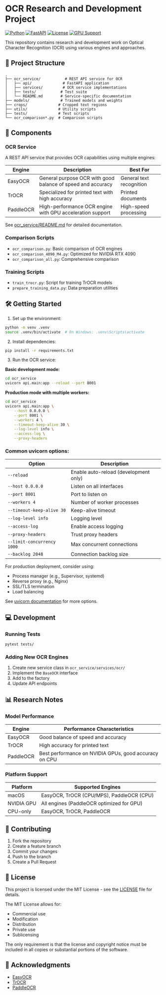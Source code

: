 # OCR Research and Development Project

[![Python](https://img.shields.io/badge/Python-3.8%2B-blue)](https://www.python.org/)
[![FastAPI](https://img.shields.io/badge/FastAPI-0.100%2B-green)](https://fastapi.tiangolo.com/)
[![License](https://img.shields.io/badge/License-MIT-yellow.svg)](LICENSE)
[![GPU Support](https://img.shields.io/badge/GPU-NVIDIA%20CUDA-orange)](https://developer.nvidia.com/cuda)

This repository contains research and development work on Optical Character Recognition (OCR) using various engines and approaches.

## 📁 Project Structure

```
.
├── ocr_service/           # REST API service for OCR
│   ├── api/              # FastAPI application
│   ├── services/         # OCR service implementations
│   ├── tests/           # Test suite
│   └── README.md        # Service-specific documentation
├── models/              # Trained models and weights
├── crops/              # Cropped text regions
├── utils/              # Utility scripts
├── tests/              # Test scripts
└── ocr_comparison*.py  # Comparison scripts
```

## 🚀 Components

### OCR Service
A REST API service that provides OCR capabilities using multiple engines:

| Engine | Description | Best For |
|--------|-------------|----------|
| EasyOCR | General purpose OCR with good balance of speed and accuracy | General text recognition |
| TrOCR | Specialized for printed text with high accuracy | Printed documents |
| PaddleOCR | High-performance OCR engine with GPU acceleration support | High-speed processing |

See [ocr_service/README.md](ocr_service/README.md) for detailed documentation.

### Comparison Scripts
- `ocr_comparison.py`: Basic comparison of OCR engines
- `ocr_comparison_4090_M4.py`: Optimized for NVIDIA RTX 4090
- `ocr_comparison_all.py`: Comprehensive comparison

### Training Scripts
- `train_trocr.py`: Script for training TrOCR models
- `prepare_training_data.py`: Data preparation utilities

## 🛠️ Getting Started

1. Set up the environment:
```bash
python -m venv .venv
source .venv/bin/activate  # On Windows: .venv\Scripts\activate
```

2. Install dependencies:
```bash
pip install -r requirements.txt
```

3. Run the OCR service:

**Basic development mode:**
```bash
cd ocr_service
uvicorn api.main:app --reload --port 8001
```

**Production mode with multiple workers:**
```bash
cd ocr_service
uvicorn api.main:app \
    --host 0.0.0.0 \
    --port 8001 \
    --workers 4 \
    --timeout-keep-alive 30 \
    --log-level info \
    --access-log \
    --proxy-headers
```

### Common uvicorn options:
| Option | Description |
|--------|-------------|
| `--reload` | Enable auto-reload (development only) |
| `--host 0.0.0.0` | Listen on all interfaces |
| `--port 8001` | Port to listen on |
| `--workers 4` | Number of worker processes |
| `--timeout-keep-alive 30` | Keep-alive timeout |
| `--log-level info` | Logging level |
| `--access-log` | Enable access logging |
| `--proxy-headers` | Trust proxy headers |
| `--limit-concurrency 1000` | Max concurrent connections |
| `--backlog 2048` | Connection backlog size |

For production deployment, consider using:
- Process manager (e.g., Supervisor, systemd)
- Reverse proxy (e.g., Nginx)
- SSL/TLS termination
- Load balancing

See [uvicorn documentation](https://www.uvicorn.org/deployment/) for more options.

## 💻 Development

### Running Tests
```bash
pytest tests/
```

### Adding New OCR Engines
1. Create new service class in `ocr_service/services/ocr/`
2. Implement the `BaseOCR` interface
3. Add to the factory
4. Update API endpoints

## 📊 Research Notes

### Model Performance
| Engine | Performance Characteristics |
|--------|---------------------------|
| EasyOCR | Good balance of speed and accuracy |
| TrOCR | High accuracy for printed text |
| PaddleOCR | Best performance on NVIDIA GPUs, good accuracy on CPU |

### Platform Support
| Platform | Supported Engines |
|----------|------------------|
| macOS | EasyOCR, TrOCR (CPU/MPS), PaddleOCR (CPU) |
| NVIDIA GPU | All engines (PaddleOCR optimized for GPU) |
| CPU-only | EasyOCR, TrOCR, PaddleOCR |

## 🤝 Contributing

1. Fork the repository
2. Create a feature branch
3. Commit your changes
4. Push to the branch
5. Create a Pull Request

## 📄 License

This project is licensed under the MIT License - see the [LICENSE](LICENSE) file for details.

The MIT License allows for:
- Commercial use
- Modification
- Distribution
- Private use
- Sublicensing

The only requirement is that the license and copyright notice must be included in all copies or substantial portions of the software.

## 🙏 Acknowledgments

- [EasyOCR](https://github.com/JaidedAI/EasyOCR)
- [TrOCR](https://github.com/microsoft/unilm/tree/master/trocr)
- [PaddleOCR](https://github.com/PaddlePaddle/PaddleOCR) 